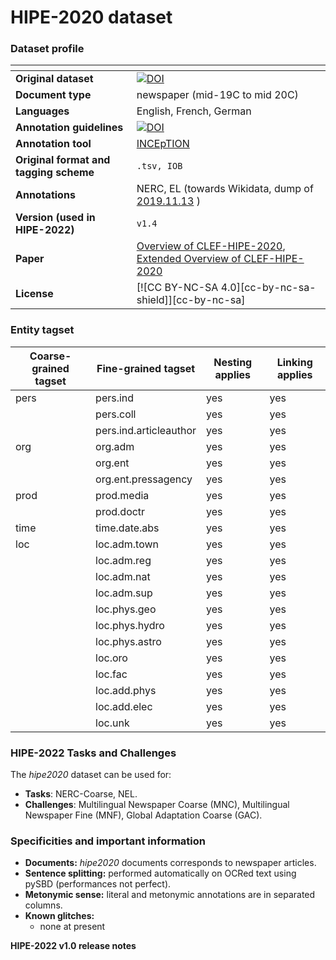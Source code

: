 # HIPE-2020 dataset

### Dataset profile

| <!-- -->    | <!-- -->    |
|-------------|-------------|
| **Original dataset**    | [![DOI](https://zenodo.org/badge/DOI/10.5281/zenodo.6046853.svg)](https://doi.org/10.5281/zenodo.6046853) |
| **Document type**       | newspaper (mid-19C to mid 20C) |
| **Languages**           | English, French, German |
| **Annotation guidelines** |[![DOI](https://zenodo.org/badge/DOI/10.5281/zenodo.3585750.svg)](https://doi.org/10.5281/zenodo.3585750)|
| **Annotation tool**     | [INCEpTION](https://inception-project.github.io/) |
| **Original format and tagging scheme** |`.tsv, IOB` |
| **Annotations**          | NERC, EL (towards Wikidata, dump of [2019.11.13](https://files.ifi.uzh.ch/cl/siclemat/impresso/clef-hipe-2020/wikidata-2019-11-13.nt.bz2) ) |
| **Version (used in HIPE-2022)**   | `v1.4` |
| **Paper**               |[Overview of CLEF-HIPE-2020](https://dl.acm.org/doi/abs/10.1007/978-3-030-58219-7_21), [Extended Overview of CLEF-HIPE-2020](https://infoscience.epfl.ch/record/281054)|
| **License** | [![CC BY-NC-SA 4.0][cc-by-nc-sa-shield]][cc-by-nc-sa]|


 

### Entity tagset 

| Coarse-grained tagset | Fine-grained tagset | Nesting applies | Linking applies | 
| ------| ------------| --------| --------|
| pers | pers.ind | yes     | yes     |
|  | pers.coll | yes     | yes     |
|  | pers.ind.articleauthor | yes     | yes     |
| org | org.adm | yes     | yes     |
|  | org.ent | yes     | yes     |
|  | org.ent.pressagency | yes     | yes     |
| prod | prod.media | yes     | yes     |
|  | prod.doctr | yes     | yes     |
| time | time.date.abs | yes     | yes     |
| loc | loc.adm.town | yes     | yes     |
| | loc.adm.reg | yes     | yes     |
|  | loc.adm.nat | yes     | yes     |
|  | loc.adm.sup | yes     | yes     |
|  | loc.phys.geo | yes     | yes     |
|  | loc.phys.hydro | yes     | yes     |
|  | loc.phys.astro | yes     | yes     |
|  | loc.oro | yes     | yes     |
|  | loc.fac | yes     | yes     |
|  | loc.add.phys | yes     | yes     |
|  | loc.add.elec | yes     | yes     |
|  | loc.unk | yes     | yes     |


### HIPE-2022 Tasks and Challenges

The *hipe2020* dataset can be used for:    

- **Tasks**: NERC-Coarse,  NEL.
- **Challenges**: Multilingual Newspaper Coarse (MNC), Multilingual Newspaper Fine (MNF), Global Adaptation Coarse (GAC).


### Specificities and important information

- **Documents:** *hipe2020* documents corresponds to newspaper articles.
- **Sentence splitting:** performed automatically on OCRed text using pySBD (performances not perfect).
- **Metonymic sense:** literal and metonymic annotations are in separated columns. 
- **Known glitches:**
	 - none at present

**HIPE-2022 v1.0 release notes**
